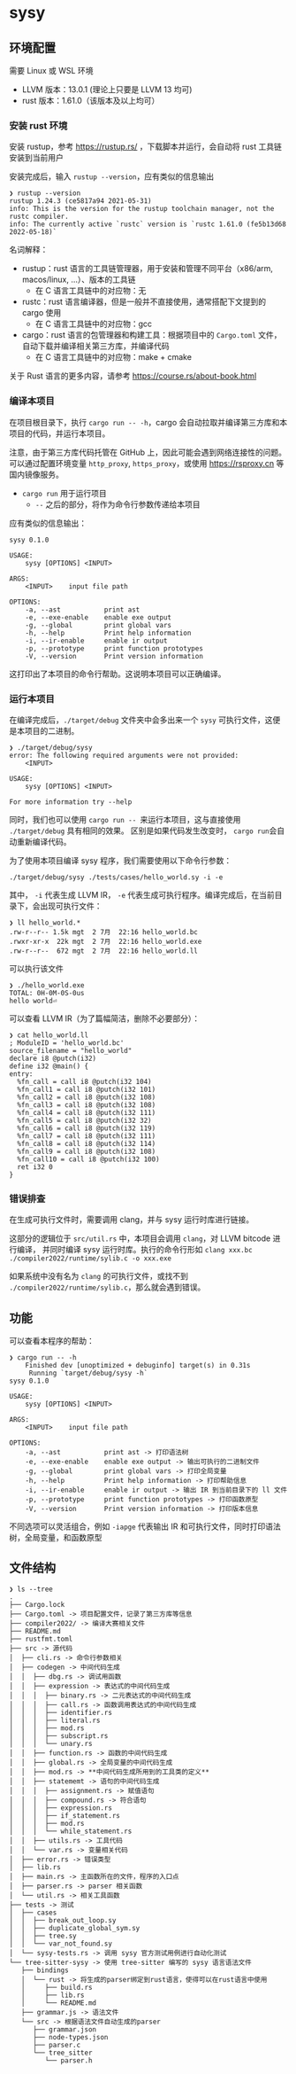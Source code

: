 # sysy

## 环境配置

需要 Linux 或 WSL 环境

- LLVM 版本：13.0.1 (理论上只要是 LLVM 13 均可)
- rust 版本：1.61.0（该版本及以上均可）

### 安装 rust 环境

安装 rustup，参考 https://rustup.rs/ ，下载脚本并运行，会自动将 rust 工具链安装到当前用户

安装完成后，输入 `rustup --version`，应有类似的信息输出

```
❯ rustup --version
rustup 1.24.3 (ce5817a94 2021-05-31)
info: This is the version for the rustup toolchain manager, not the rustc compiler.
info: The currently active `rustc` version is `rustc 1.61.0 (fe5b13d68 2022-05-18)`
```

名词解释：

- rustup：rust 语言的工具链管理器，用于安装和管理不同平台（x86/arm, macos/linux, ...）、版本的工具链
  - 在 C 语言工具链中的对应物：无
- rustc：rust 语言编译器，但是一般并不直接使用，通常搭配下文提到的 cargo 使用
  - 在 C 语言工具链中的对应物：gcc
- cargo：rust 语言的包管理器和构建工具：根据项目中的 `Cargo.toml` 文件，自动下载并编译相关第三方库，并编译代码
  - 在 C 语言工具链中的对应物：make + cmake

关于 Rust 语言的更多内容，请参考 https://course.rs/about-book.html
### 编译本项目

在项目根目录下，执行 `cargo run -- -h`，cargo 会自动拉取并编译第三方库和本项目的代码，并运行本项目。

注意，由于第三方库代码托管在 GitHub 上，因此可能会遇到网络连接性的问题。可以通过配置环境变量 `http_proxy`, `https_proxy`，或使用 https://rsproxy.cn 等国内镜像服务。

- `cargo run` 用于运行项目
  - `--` 之后的部分，将作为命令行参数传递给本项目

应有类似的信息输出：

```
sysy 0.1.0

USAGE:
    sysy [OPTIONS] <INPUT>

ARGS:
    <INPUT>    input file path

OPTIONS:
    -a, --ast           print ast
    -e, --exe-enable    enable exe output
    -g, --global        print global vars
    -h, --help          Print help information
    -i, --ir-enable     enable ir output
    -p, --prototype     print function prototypes
    -V, --version       Print version information
```

这打印出了本项目的命令行帮助。这说明本项目可以正确编译。

### 运行本项目

在编译完成后，`./target/debug` 文件夹中会多出来一个 `sysy` 可执行文件，这便是本项目的二进制。

```
❯ ./target/debug/sysy 
error: The following required arguments were not provided:
    <INPUT>

USAGE:
    sysy [OPTIONS] <INPUT>

For more information try --help
```

同时，我们也可以使用 `cargo run -- `来运行本项目，这与直接使用 `./target/debug` 具有相同的效果。
区别是如果代码发生改变时， `cargo run`会自动重新编译代码。

为了使用本项目编译 sysy 程序，我们需要使用以下命令行参数：

```
./target/debug/sysy ./tests/cases/hello_world.sy -i -e
```

其中， `-i` 代表生成 LLVM IR， `-e` 代表生成可执行程序。编译完成后，在当前目录下，会出现可执行文件：

```
❯ ll hello_world.*
.rw-r--r-- 1.5k mgt  2 7月  22:16 hello_world.bc
.rwxr-xr-x  22k mgt  2 7月  22:16 hello_world.exe
.rw-r--r--  672 mgt  2 7月  22:16 hello_world.ll

```

可以执行该文件

```
❯ ./hello_world.exe 
TOTAL: 0H-0M-0S-0us
hello world⏎ 

```

可以查看 LLVM IR（为了篇幅简洁，删除不必要部分）：

```
❯ cat hello_world.ll
; ModuleID = 'hello_world.bc'
source_filename = "hello_world"
declare i8 @putch(i32)
define i32 @main() {
entry:
  %fn_call = call i8 @putch(i32 104)
  %fn_call1 = call i8 @putch(i32 101)
  %fn_call2 = call i8 @putch(i32 108)
  %fn_call3 = call i8 @putch(i32 108)
  %fn_call4 = call i8 @putch(i32 111)
  %fn_call5 = call i8 @putch(i32 32)
  %fn_call6 = call i8 @putch(i32 119)
  %fn_call7 = call i8 @putch(i32 111)
  %fn_call8 = call i8 @putch(i32 114)
  %fn_call9 = call i8 @putch(i32 108)
  %fn_call10 = call i8 @putch(i32 100)
  ret i32 0
}
```

### 错误排查

在生成可执行文件时，需要调用 clang，并与 sysy 运行时库进行链接。

这部分的逻辑位于 `src/util.rs` 中，本项目会调用 `clang`，对 LLVM bitcode 进行编译，
并同时编译 sysy 运行时库。执行的命令行形如 `clang xxx.bc ./compiler2022/runtime/sylib.c -o xxx.exe`

如果系统中没有名为 `clang` 的可执行文件，或找不到 `./compiler2022/runtime/sylib.c`，那么就会遇到错误。

## 功能

可以查看本程序的帮助：
```
❯ cargo run -- -h
    Finished dev [unoptimized + debuginfo] target(s) in 0.31s
     Running `target/debug/sysy -h`
sysy 0.1.0

USAGE:
    sysy [OPTIONS] <INPUT>

ARGS:
    <INPUT>    input file path

OPTIONS:
    -a, --ast           print ast -> 打印语法树
    -e, --exe-enable    enable exe output -> 输出可执行的二进制文件
    -g, --global        print global vars -> 打印全局变量
    -h, --help          Print help information -> 打印帮助信息
    -i, --ir-enable     enable ir output -> 输出 IR 到当前目录下的 ll 文件
    -p, --prototype     print function prototypes -> 打印函数原型
    -V, --version       Print version information -> 打印版本信息

```

不同选项可以灵活组合，例如 `-iapge` 代表输出 IR 和可执行文件，同时打印语法树，全局变量，和函数原型

## 文件结构
```
❯ ls --tree
.
├── Cargo.lock
├── Cargo.toml -> 项目配置文件，记录了第三方库等信息
├── compiler2022/ -> 编译大赛相关文件
├── README.md
├── rustfmt.toml
├── src -> 源代码
│  ├── cli.rs -> 命令行参数相关
│  ├── codegen -> 中间代码生成
│  │  ├── dbg.rs -> 调试用函数
│  │  ├── expression -> 表达式的中间代码生成
│  │  │  ├── binary.rs -> 二元表达式的中间代码生成
│  │  │  ├── call.rs -> 函数调用表达式的中间代码生成
│  │  │  ├── identifier.rs
│  │  │  ├── literal.rs
│  │  │  ├── mod.rs
│  │  │  ├── subscript.rs
│  │  │  └── unary.rs
│  │  ├── function.rs -> 函数的中间代码生成
│  │  ├── global.rs -> 全局变量的中间代码生成
│  │  ├── mod.rs -> **中间代码生成所用到的工具类的定义**
│  │  ├── statememt -> 语句的中间代码生成
│  │  │  ├── assignment.rs -> 赋值语句
│  │  │  ├── compound.rs -> 符合语句
│  │  │  ├── expression.rs
│  │  │  ├── if_statement.rs
│  │  │  ├── mod.rs
│  │  │  └── while_statement.rs
│  │  ├── utils.rs -> 工具代码
│  │  └── var.rs -> 变量相关代码
│  ├── error.rs -> 错误类型
│  ├── lib.rs
│  ├── main.rs -> 主函数所在的文件，程序的入口点
│  ├── parser.rs -> parser 相关函数
│  └── util.rs -> 相关工具函数
├── tests -> 测试
│  ├── cases
│  │  ├── break_out_loop.sy
│  │  ├── duplicate_global_sym.sy
│  │  ├── tree.sy
│  │  └── var_not_found.sy
│  └── sysy-tests.rs -> 调用 sysy 官方测试用例进行自动化测试
└── tree-sitter-sysy -> 使用 tree-sitter 编写的 sysy 语言语法文件
   ├── bindings
   │  └── rust -> 将生成的parser绑定到rust语言，使得可以在rust语言中使用
   │     ├── build.rs
   │     ├── lib.rs
   │     └── README.md
   ├── grammar.js -> 语法文件
   └── src -> 根据语法文件自动生成的parser
      ├── grammar.json
      ├── node-types.json
      ├── parser.c
      └── tree_sitter
         └── parser.h
```
